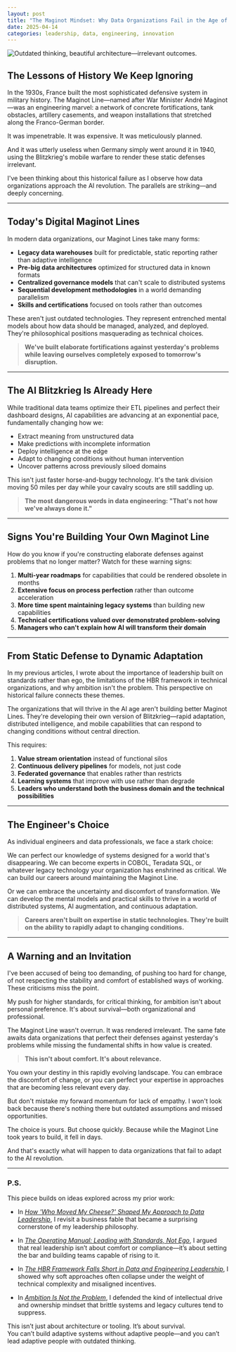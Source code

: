 ```yaml
---
layout: post
title: "The Maginot Mindset: Why Data Organizations Fail in the Age of AI"
date: 2025-04-14
categories: leadership, data, engineering, innovation
---
```


![Outdated thinking, beautiful architecture—irrelevant outcomes.](https://jtouley.github.io/my-blog/assets/images/maginot_failure.png)

## The Lessons of History We Keep Ignoring

In the 1930s, France built the most sophisticated defensive system in military history. The Maginot Line—named after War Minister André Maginot—was an engineering marvel: a network of concrete fortifications, tank obstacles, artillery casements, and weapon installations that stretched along the Franco-German border.

It was impenetrable. It was expensive. It was meticulously planned.

And it was utterly useless when Germany simply went around it in 1940, using the Blitzkrieg's mobile warfare to render these static defenses irrelevant.

I've been thinking about this historical failure as I observe how data organizations approach the AI revolution. The parallels are striking—and deeply concerning.

---

## Today's Digital Maginot Lines

In modern data organizations, our Maginot Lines take many forms:

- **Legacy data warehouses** built for predictable, static reporting rather than adaptive intelligence  
- **Pre-big data architectures** optimized for structured data in known formats  
- **Centralized governance models** that can't scale to distributed systems  
- **Sequential development methodologies** in a world demanding parallelism  
- **Skills and certifications** focused on tools rather than outcomes

These aren't just outdated technologies. They represent entrenched mental models about how data should be managed, analyzed, and deployed. They're philosophical positions masquerading as technical choices.

> **We've built elaborate fortifications against yesterday's problems while leaving ourselves completely exposed to tomorrow's disruption.**

---

## The AI Blitzkrieg Is Already Here

While traditional data teams optimize their ETL pipelines and perfect their dashboard designs, AI capabilities are advancing at an exponential pace, fundamentally changing how we:

- Extract meaning from unstructured data  
- Make predictions with incomplete information  
- Deploy intelligence at the edge  
- Adapt to changing conditions without human intervention  
- Uncover patterns across previously siloed domains

This isn't just faster horse-and-buggy technology. It's the tank division moving 50 miles per day while your cavalry scouts are still saddling up.

> **The most dangerous words in data engineering: "That's not how we've always done it."**

---

## Signs You're Building Your Own Maginot Line

How do you know if you're constructing elaborate defenses against problems that no longer matter? Watch for these warning signs:

1. **Multi-year roadmaps** for capabilities that could be rendered obsolete in months  
2. **Extensive focus on process perfection** rather than outcome acceleration  
3. **More time spent maintaining legacy systems** than building new capabilities  
4. **Technical certifications valued over demonstrated problem-solving**  
5. **Managers who can't explain how AI will transform their domain**

---

## From Static Defense to Dynamic Adaptation

In my previous articles, I wrote about the importance of leadership built on standards rather than ego, the limitations of the HBR framework in technical organizations, and why ambition isn't the problem. This perspective on historical failure connects these themes.

The organizations that will thrive in the AI age aren't building better Maginot Lines. They're developing their own version of Blitzkrieg—rapid adaptation, distributed intelligence, and mobile capabilities that can respond to changing conditions without central direction.

This requires:

1. **Value stream orientation** instead of functional silos  
2. **Continuous delivery pipelines** for models, not just code  
3. **Federated governance** that enables rather than restricts  
4. **Learning systems** that improve with use rather than degrade  
5. **Leaders who understand both the business domain and the technical possibilities**

---

## The Engineer's Choice

As individual engineers and data professionals, we face a stark choice:

We can perfect our knowledge of systems designed for a world that's disappearing. We can become experts in COBOL, Teradata SQL, or whatever legacy technology your organization has enshrined as critical. We can build our careers around maintaining the Maginot Line.

Or we can embrace the uncertainty and discomfort of transformation. We can develop the mental models and practical skills to thrive in a world of distributed systems, AI augmentation, and continuous adaptation.

> **Careers aren't built on expertise in static technologies. They're built on the ability to rapidly adapt to changing conditions.**

---

## A Warning and an Invitation

I've been accused of being too demanding, of pushing too hard for change, of not respecting the stability and comfort of established ways of working. These criticisms miss the point.

My push for higher standards, for critical thinking, for ambition isn't about personal preference. It's about survival—both organizational and professional.

The Maginot Line wasn't overrun. It was rendered irrelevant. The same fate awaits data organizations that perfect their defenses against yesterday's problems while missing the fundamental shifts in how value is created.

> **This isn't about comfort. It's about relevance.**

You own your destiny in this rapidly evolving landscape. You can embrace the discomfort of change, or you can perfect your expertise in approaches that are becoming less relevant every day.

But don't mistake my forward momentum for lack of empathy. I won't look back because there's nothing there but outdated assumptions and missed opportunities.

The choice is yours. But choose quickly. Because while the Maginot Line took years to build, it fell in days.

And that's exactly what will happen to data organizations that fail to adapt to the AI revolution.

---

### P.S.  
This piece builds on ideas explored across my prior work:

- In [*How 'Who Moved My Cheese?' Shaped My Approach to Data Leadership*](https://jtouley.substack.com/p/how-who-moved-my-cheese-shaped-my-approach-to-data-leadershiphtml), I revisit a business fable that became a surprising cornerstone of my leadership philosophy.

- In [*The Operating Manual: Leading with Standards, Not Ego*](https://jtouley.substack.com/p/the-operating-manual-leading-with-standards-not-egohtml?r=533spg), I argued that real leadership isn’t about comfort or compliance—it’s about setting the bar and building teams capable of rising to it.

- In [*The HBR Framework Falls Short in Data and Engineering Leadership*](https://jtouley.substack.com/p/the-hbr-framework-falls-short-in-data-and-engineering-leadershiphtml), I showed why soft approaches often collapse under the weight of technical complexity and misaligned incentives.

- In [*Ambition Is Not the Problem*](https://jtouley.substack.com/p/ambition-is-not-the-problem-a-manifesto-against-resume-driven-developmenthtml), I defended the kind of intellectual drive and ownership mindset that brittle systems and legacy cultures tend to suppress.

This isn’t just about architecture or tooling. It’s about survival.  
You can’t build adaptive systems without adaptive people—and you can’t lead adaptive people with outdated thinking.